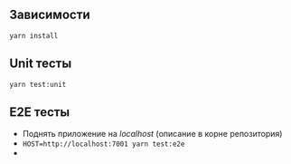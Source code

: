 ## Зависимости
``yarn install``

## Unit тесты 
``yarn test:unit``

## E2E тесты 
* Поднять приложение на *localhost* (описание в корне репозитория)
* ``HOST=http://localhost:7001 yarn test:e2e``
* 